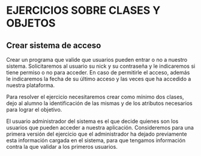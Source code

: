 # EJERCICIOS SOBRE CLASES Y OBJETOS

## Crear sistema de acceso
Crear un programa que valide que usuarios pueden entrar o no a nuestro sistema. Solicitaremos al usuario su 
nick y su contraseña y le indicaremos si tiene permiso o no para acceder. En caso de permitirle el acceso, además le 
indicaremos la fecha de su último acceso y las veces que ha accedido a nuestra plataforma.

Para resolver el ejercicio necesitaremos crear como mínimo dos clases, dejo al alumno la identificación de las mismas 
y de los atributos necesarios para lograr el objetivo.

El usuario administrador del sistema es el que decide quienes son los usuarios que pueden acceder a nuestra 
aplicación. Consideremos para una primera versión del ejercicio que el administrador ha dejado previamente esta 
información cargada en el sistema, para que tengamos información contra la que validar a los primeros usuarios.
